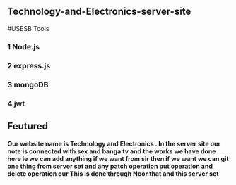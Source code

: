 ## Technology-and-Electronics-server-site
#USESB Tools 
### 1 Node.js
### 2 express.js
### 3 mongoDB
### 4 jwt

## Feutured
####  Our website name is Technology and Electronics . In the server site our note is connected with sex and banga tv and the works we have done here ie we can add anything if we want from sir then if we want we can git one thing from server set and any patch operation put operation and delete operation our This is done through Noor that and this server set 
